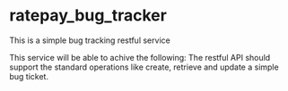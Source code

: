 # ratepay_bug_tracker
This is a simple bug tracking restful service 

This service will be able to achive the following:
  The restful API should support the standard operations like create, retrieve and update a simple bug ticket.
